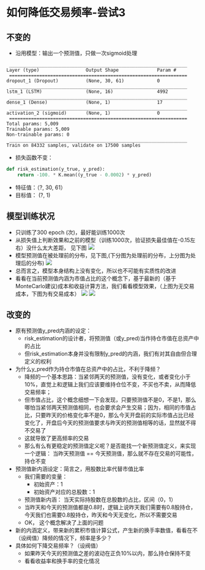 # 如何降低交易频率-尝试3

## 不变的
- 沿用模型：输出一个预测值，只做一次sigmoid处理
```
 _________________________________________________________________
Layer (type)                 Output Shape              Param #
 =================================================================
dropout_1 (Dropout)          (None, 30, 61)            0
 _________________________________________________________________
lstm_1 (LSTM)                (None, 16)                4992
 _________________________________________________________________
dense_1 (Dense)              (None, 1)                 17
 _________________________________________________________________
activation_2 (sigmoid)       (None, 1)                 0
 =================================================================
Total params: 5,009
Trainable params: 5,009
Non-trainable params: 0
 _________________________________________________________________
Train on 84332 samples, validate on 17500 samples
```
- 损失函数不变：
```python
def risk_estimation(y_true, y_pred):
    return -100. * K.mean((y_true - 0.0002) * y_pred)
```
- 特征值：（?, 30, 61）
- 目标值： (?, 1)

## 模型训练状况
- 只训练了300 epoch (次)，最好能训练1000次
- 从损失值上判断效果和之前的模型（训练1000次，验证损失最佳值在-0.15左右）没什么太大差距， 见下图
![](https://lh3.googleusercontent.com/CQw-U9vireeGK4-7ljRVw8mv8tIdhiMQCP-Lts4J2siMCCMRXowy4125Zpse5egQi1HaJvj3xOKVndvN1rMLb2zkZ-d9bd6yuGgaCcPDfYzW9hxt6HPEBotAskeONHlGidK151KxhumI5OOU4YJdWaaDiDjquu-bZ5M8LHCMrt19aDD1Hf1k2Fc283xnrGB1TqlITYkIJO4YnArV1eqW0evD2BmYy-hbtAlGymtDHfIeBLGExs4fnx7o1v0V9_v2LjO9V_4Vi8bkmzzv-CtqP9ReL-FhmtfzKIG3icaXBKbbL2gVGDy-r2mmrwQTvtx5ylAytgd7JxIIdB66bf-m7K4yIqIgPvQ7TAGTOEErAEtawCiiD5XkOPb_qlrQa3W7nbOGjxqal3PKOTMiSHGX0PWN83gjt5cO0wXO7QdDRpnk5i_9Tbbvf3upKCatz0On0ROboJTuZj8pa1dVY6sxL3RcMjiDDMu-Conehob52nePQi80mGSCD1MTKe-x3iKyvXlMGDHM5GPxtGAJJrir60lhsMwcYAPxFZ8DzcRdlbJjqqa_8g15OFf-2gLVmvTrFsXGLPCQlYt_a-oqRb7Cfx6LZRzgYtf2NveX1PKGGFeh5HuZmhlyvXBn=w686-h1136-no)
- 模型预测值在被处理前的分布，见下图,(下分图为处理前的分布，上分图为处理后的分布)
![](https://lh3.googleusercontent.com/yjmnE6AlxIsuQrf6AYepbjXIZ0B5v54lhsm1yHAvlVnACRBWoeYJv3GxfeVq61gy66bBLl9affVqBVLU-rAZpEI2vkvhrlOXWipclXWomQx_o_Wys4A5kBA7PfDXSib1o8FFHxtPX5Cvtl4_gUKOTSFsgR-t_l8JGb_X7yjUaTVhELeC98ifkPIdzJN6UxodRkDzCACsXrBjcS2BoMMhQItEkzdIRA9e2qXzwKyRvyikrPOWf1dAZyGPQaMUasZsnU7oPIbSmH5gRgYIykXWeJeCn7cVCuKG8NxccT7eNtMghkhNjSgrpyf_yb69yI-PrFOozJhZbXuXRE5hAOWsK_r2lfNaqbX2ZDe1N1_AhmaarOqj9RPXwQHpXCZEM6rXu6KZ8kjQLbqhCVs9ZYdNn0CP628JwUFn6shramNNdGcm2R4Mqia-VKs4RnxLGtugm1LIbdAGvh3m6uZUJGjsKHK4hy-2yB9-3RvayeVhlcWvmGCN6x-j5GN4W4eSQRYA5f_ObOX4FXTD4IXpkCYML0NlErftM7QEvbAKff7c5Gy9X80nZgfxM8feh7V3_m_8nqBHTreqnAXRs6wLtDksDlrA4gDMsCuTS2gIkRpqwoK_lrqdh9pQxLDI=w612-h1136-no)
- 总而言之，模型本身结构上没有变化，所以也不可能有实质性的改进
- 看看在当前预测值内涵为市值占比的这个概念下，基于最新的（基于MonteCarlo建议)成本和收益计算方法，我们看看模型效果，（上图为无交易成本，下图为有交易成本）
![](https://lh3.googleusercontent.com/HSztx40HJ1Dy_GMn79dGu9-Qura4hcUl76lhvSXFFchoMoC4EYPvXujdLxD2_bDg2RwrEIbpnI8oVGgdC8UW6S9bam081hf9ieChuc9F4sbYbqYih6zlpQS3ynJqPuIJv8Kse4uKW0RZjMeFhfVfuEtjqJLYhXafeNpuD1-ALQbKGCCg8tkwETdvKWyfb5g9j7uPNe4NXKDJCXt9PCJ2QfciKwIG6R4w2M9vVuqG_xpwWqzGvjQ0U5UX4en_VrorrbKm1kK9JDzJ7UMlAY9i5bVvnCLtZirakLADT3lel6PufwjN1FsZtXWmQeXT2d-EiYxvHVQVlUOrV055uf9zrOFTks0fgfiP1OPQiNZyf8sLyDsrlCSOi0yZPgUndscUT7CLuFC79_LeyBTGCnvtJcqLho-yRAcxjZ-tnoiCQeXN4fL0Phoxcj9n88ki_lgZlcWoqyIDiUz9Kt7buG35wJ6km8pwL5xKcz4ejPGR0PHT3JRtQwHzeGeTnCtULRauKIIHxEia9C9O7IgVkRlph1Ln4eEcJwItMv-64LNpudxwFlbmZpCzdnVRSzTCmyGB_jXb-ZWEdM5fnMaTEmPp_gz2XNjFxUDHmuiLz5Z9HSj3R_T49Mq3QxPA=w2238-h1136-no)
![](https://lh3.googleusercontent.com/kgapNkoSAG2M4Jhj4f4lovvlTR68xFGO4f9x1a3haHwtrhL0uhq1aAkOsuxs2L7jwIcfSmfndg15OV48bLBteeTga29PZAdNf6iY7UNYK6tC2p8YWuyfKhWbPTofyZ41utLmd2BTSnDPORX45iVayfyizniRUQkWPILSYIbtnfFoi98DgVWBnLMOy_3WPckCOrZ55jvZhbOC46ZVH7mW7Xt-w0-ag2EYJfhWYskJLVayD-szulkzlUlQle2lg0aq8osHSso47daQKE_klS9gE2-PY2uDFcWJ46JJZ0oOIEDgmmjCxWFG7aeNtWE2hp442KTVYJyc7VtLSY6HDm6kg1G2gSrIFt8EOA_0NQHqjV4H-M3oNV52e33N6odDqbcPgrd6_dCdddQe3css6kxT9QCuJgup0Vm4TperaR40QGLNG_NhKrA32AnYA4ddxlYKpje6U9kCPMt7NyEKivg1J2d2YOYJR3w2E2VzkylRP7bSfgmTq92bhXhTLKBqOF22iQMrhdGyj5w735l-K7vIgK6S6b-54DD9v6TBtiqBdFk2yu3CEUP9RB9uZPxmF8tWhOYm11xNO5-UP8VjUgPtPgs0YPH3e_83taKpYDyWuYPHzMjOdRN8RK7G=w2238-h1136-no)

## 改变的
- 原有预测值y_pred内涵的设定：
	- risk_estimation的设计者，将预测值（或y_pred)当作持仓市值在总资产中的占比
	- 但risk_estimation本身并没有限制y_pred的内涵，我们有对其自由但合理定义的权利
- 为什么y_pred作为持仓市值在总资产中的占比，不利于降频？
	- 降频的一个基本思路：当紧邻两天的预测值，没有变化，或者变化小于10%，直觉上和逻辑上我们应该要维持仓位不变，不买也不卖，从而降低交易频率；
	- 但市值占比，这个概念细想一下会发现，只要预测值不是0，不是1，那么哪怕当紧邻两天预测值相同，也会要求会产生交易；因为，相同的市值占比，只要昨天的价格变化率不是0，那么今天开盘前的实际市值占比已经变化了，开盘后今天的预测值要求与昨天的预测值相等的话，显然就不得不交易了
	- 这就导致了更高频率的交易
	- 那么有么有更稳定的预测值定义呢？是否能找一个新预测值定义，来实现一个逻辑： 当昨天预测值 == 今天预测值，那么就不存在交易的可能性，持仓不变
- 预测值新内涵设定：简言之，用股数比率代替市值比率
	- 我们需要的变量：
		- 初始资产：1
		- 初始资产对应的总股数：1
	- 预测值新内涵： 当天实际持股数在总股数的占比，区间（0，1）
	- 当昨天和今天的预测值都是0.8时，逻辑上说昨天我们需要有0.8股持仓，今天我们也需要0.8股持仓，昨天和今天无变化，所以不需要交易
	- OK， 这个概念解决了上面的问题
- 新的内涵定义，带来新的累积市值计算公式，产生新的换手率数值，看看在不（设阀值）降频的情况下，频率是多少？
- 具体如何下降交易频率？（设阀值）
	- 如果昨天今天的预测值之差的波动在正负10%以内，那么持仓保持不变
	- 看看收益率和换手率的变化情况
